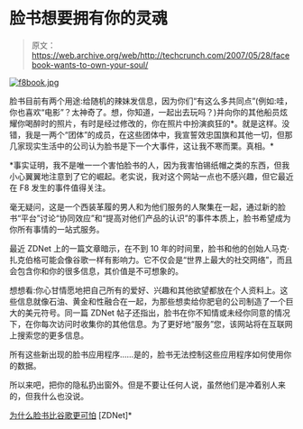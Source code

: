 # 脸书想要拥有你的灵魂

> 原文：<https://web.archive.org/web/http://techcrunch.com/2007/05/28/facebook-wants-to-own-your-soul/>

[![f8book.jpg](img/01febba2d00f6e8f3ae2c29ff6672073.png)](https://web.archive.org/web/20210301155848/https://beta.techcrunch.com/wp-content/uploads/2007/05/f8book.jpg "f8book.jpg")

脸书目前有两个用途:给随机的辣妹发信息，因为你们“有这么多共同点”(例如:哇，你也喜欢“电影”？太神奇了。想，你知道，一起出去玩吗？)并向你的其他船员炫耀你喝醉时的照片，有时是经过修改的，你在照片中扮演疯狂的*。就是这样。没错，我是一两个“团体”的成员，在这些团体中，我宣誓效忠国旗和其他一切，但那几家现实生活中的公司认为脸书是下一个大事件，这让我不寒而栗。真相。*

 *事实证明，我不是唯一一个害怕脸书的人，因为我害怕锡纸帽之类的东西，但我小心翼翼地注意到了它的崛起。老实说，我对这个网站一点也不感兴趣，但它最近在 F8 发生的事件值得关注。

毫无疑问，这是一个西装革履的男人和为他们服务的人聚集在一起，通过新的脸书“平台”讨论“协同效应”和“提高对他们产品的认识”的事件本质上，脸书希望成为你所有事情的一站式服务。

最近 ZDNet 上的一篇文章暗示，在不到 10 年的时间里，脸书和他的创始人马克·扎克伯格可能会像谷歌一样有影响力。它不仅会是“世界上最大的社交网络”，而且会包含你和你的很多信息，其价值是不可想象的。

想想看:你心甘情愿地把自己所有的爱好、兴趣和其他欲望都放在个人资料上。这些信息就像石油、黄金和性融合在一起，为那些想卖给你肥皂的公司制造了一个巨大的美元符号。同一篇 ZDNet 帖子还指出，脸书在你不知情或未经你同意的情况下，在你每次访问时收集你的其他信息。为了更好地“服务”您，该网站将在互联网上搜索您的更多信息。

所有这些新出现的脸书应用程序……是的，脸书无法控制这些应用程序如何使用你的数据。

所以来吧，把你的隐私扔出窗外。但是不要让任何人说，虽然他们是冲着别人来的，但我什么也没说。

[为什么脸书比谷歌更可怕](https://web.archive.org/web/20210301155848/http://blogs.zdnet.com/micro-markets/?p=1437) [ZDNet]*